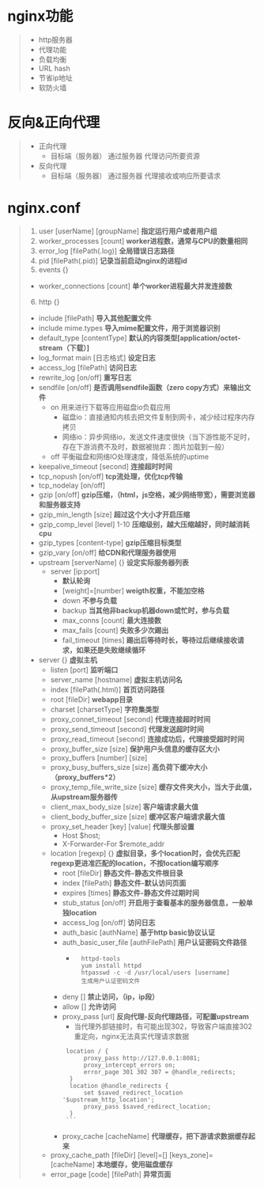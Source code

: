 # nginx功能
> - http服务器
> - 代理功能
> - 负载均衡
> - URL hash
> - 节省ip地址
> - 软防火墙

# 反向&正向代理
> - 正向代理
>   - 目标端（服务器） 通过服务器 代理访问所要资源
> - 反向代理
>   - 目标端（服务器） 通过服务器 代理接收或响应所要请求

# nginx.conf
> 1. user [userName] [groupName]  **指定运行用户或者用户组**  
> 2. worker_processes [count]  **worker进程数，通常与CPU的数量相同**  
> 3. error_log [filePath(.log)]  **全局错误日志路径**  
> 4. pid [filePath(.pid)]  **记录当前启动nginx的进程id**  
> 5. events {}
>   - worker_connections [count]  **单个worker进程最大并发连接数**  
> 6. http {}
>   - include [filePath]  **导入其他配置文件**
>   - include mime.types  **导入mime配置文件，用于浏览器识别**
>   - default_type [contentType]  **默认的内容类型[application/octet-stream（下载）]**
>   - log_format main [日志格式]  **设定日志**
>   - access_log [filePath]  **访问日志**
>   - rewrite_log [on/off]  **重写日志**
>   - sendfile [on/off]  **是否调用sendfile函数（zero copy方式）来输出文件**
>       - on 用来进行下载等应用磁盘io负载应用
>           - 磁盘io：直接通知内核去把文件复制到网卡，减少经过程序内存拷贝
>           - 网络io：异步网络io，发送文件速度很快（当下游性能不足时，存在下游消费不及时，数据被抛弃：图片加载到一般）
>       - off 平衡磁盘和网络IO处理速度，降低系统的uptime
>   - keepalive_timeout [second]  **连接超时时间**
>   - tcp_nopush [on/off]  **tcp流处理，优化tcp传输**
>   - tcp_nodelay [on/off]
>   - gzip [on/off] **gzip压缩，（html，js空格，减少网络带宽），需要浏览器和服务器支持**
>   - gzip_min_length [size] **超过这个大小才开启压缩**
>   - gzip_comp_level [level] 1-10  **压缩级别，越大压缩越好，同时越消耗cpu**
>   - gzip_types [content-type] **gzip压缩目标类型**
>   - gzip_vary [on/off]  **给CDN和代理服务器使用**
>   - upstream [serverName] {}  **设定实际服务器列表**
>       - server [ip:port]
>           - **默认轮询**
>           - [weight]=[number]  **weigth权重，不能加空格**
>           - down  **不参与负载**
>           - backup  **当其他非backup机器down或忙时，参与负载**
>           - max_conns [count] **最大连接数**
>           - max_fails [count] **失败多少次踢出**
>           - fail_timeout [times]  **踢出后等待时长，等待过后继续接收请求，如果还是失败继续循环**
>   - server {}  **虚拟主机**
>       - listen [port]  **监听端口**
>       - server_name [hostname]  **虚拟主机访问名**
>       - index [filePath(.html)]  **首页访问路径**
>       - root [fileDir]  **webapp目录**
>       - charset [charsetType]  **字符集类型**
>       - proxy_connet_timeout [second]  **代理连接超时时间**
>       - proxy_send_timeout [second]  **代理发送超时时间**
>       - proxy_read_timeout [second]  **连接成功后，代理接受超时时间**
>       - proxy_buffer_size [size]  **保护用户头信息的缓存区大小**
>       - proxy_buffers [number] [size]
>       - proxy_busy_buffers_size [size]  **高负荷下缓冲大小（proxy_buffers\*2）**
>       - proxy_temp_file_write_size [size]  **缓存文件夹大小，当大于此值，从upstream服务器传**
>       - client_max_body_size [size]  **客户端请求最大值**
>       - client_body_buffer_size [size]  **缓冲区客户端请求最大值**
>       - proxy_set_header [key] [value]  **代理头部设置**
>           - Host $host;
>           - X-Forwarder-For $remote_addr
>       - location [regexp] {}  **虚拟目录，多个location时，会优先匹配regexp更进准匹配的location，不按location编写顺序**
>           - root [fileDir]  **静态文件-静态文件根目录**
>           - index [filePath]  **静态文件-默认访问页面**
>           - expires [times]  **静态文件-静态文件过期时间**
>           - stub_status [on/off]  **开启用于查看基本的服务器信息，一般单独location**
>           - access_log  [on/off]  **访问日志**
>           - auth_basic [authName]  **基于http basic协议认证**
>           - auth_basic_user_file [authFilePath]  **用户认证密码文件路径**
>               - ```
>                   httpd-tools
>                   yum install httpd
>                   htpasswd -c -d /usr/local/users [username]
>                   生成用户认证密码文件
>                 ```
>           - deny []  **禁止访问，（ip，ip段）**
>           - allow []  **允许访问**
>           - proxy_pass [url]  **反向代理-反向代理路径，可配置upstream**
>               - 当代理外部链接时，有可能出现302，导致客户端直接302重定向，nginx无法真实代理请求数据
>                ```
>                 location / {
>                      proxy_pass http://127.0.0.1:8081;
>                      proxy_intercept_errors on;
>                      error_page 301 302 307 = @handle_redirects;
>                  }
>                  location @handle_redirects {
>                      set $saved_redirect_location '$upstream_http_location';
>                      proxy_pass $saved_redirect_location;
>                  }
>                 ```
>           - proxy_cache [cacheName]  **代理缓存，把下游请求数据缓存起来**
>       - proxy_cache_path [fileDir] [level]=[] [keys_zone]=[cacheName]  **本地缓存，使用磁盘缓存**
>       - error_page [code] [filePath]  **异常页面**
>
